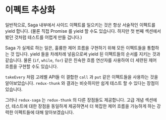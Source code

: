 # 이펙트 추상화

일반적으로, Saga 내부에서 사이드 이펙트를 일으키는 것은 항상 서술적인 이펙트를 yield 합니다. (물론 직접 Promise 를 yield 할 수도 있습니다. 하지만 첫 번째 섹션에서 봤던 것처럼 테스트를 어렵게 만들 겁니다.)

<!--To generalize, triggering Side Effects from inside a Saga is always done by yielding some declarative Effect. (You can also yield Promise directly, but this will make testing difficult as we saw in the first section.)-->

Saga 가 실제로 하는 일은, 훌륭한 제어 흐름을 구현하기 위해 모든 이펙트들을 통합하는 것 입니다. yield 들을 차례차례 넣음으로써 yield 된 이펙트들의 순서를 지키는 것과 같습니다. 물론 (`if`, `while`, `for`) 같은 친숙한 흐름 연산자를 사용하여 더 세련된 제어 흐름을 구현할 수도 있습니다.

<!--What a Saga does is actually compose all those Effects together to implement the desired control flow. The simplest example is to sequence yielded Effects by just putting the yields one after another. You can also use the familiar control flow operators (`if`, `while`, `for`) to implement more sophisticated control flows.-->

`takeEvery` 처럼 고레벨 API들 이 결합한 `call` 과 `put` 같은 이펙트들을 사용하는 것을 알아보았습니다. `redux-thunk` 와 결과는 비슷하지만 쉽게 테스트 할 수 있다는 장점이 있습니다.

<!--We saw that using Effects like `call` and `put`, combined with high-level APIs like `takeEvery` allows us to achieve the same things as `redux-thunk`, but with the added benefit of easy testability.-->

그러나 `redux-saga` 는 `redux-thunk` 의 다른 장점들도 제공합니다. 고급 개념 섹션에선, 테스트에 대한 장점을 동일하게 제공하면서 더 복잡한 제어 흐름을 가능하게 하는 강력한 이펙트들에 대해 알아보겠습니다.

<!--But `redux-saga` provides another advantage over `redux-thunk`. In the Advanced section you'll encounter some more powerful Effects that let you express complex control flows while still allowing the same testability benefit.-->
